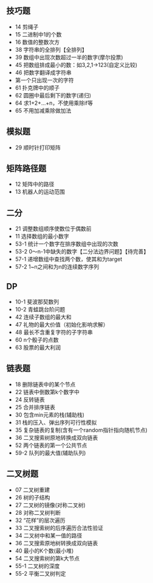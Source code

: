 ## 技巧题

* 14 剪绳子
* 15 二进制中1的个数
* 16 数值的整数次方
* 38 字符串的全排列【全排列】
* 39 数组中出现次数超过一半的数字(摩尔投票)
* 45 把数组排成最小的数：如3,2,1->123(自定义比较)
* 46 把数字翻译成字符串
* 第一个只出现一次的字符
* 61 扑克牌中的顺子
* 62 圆圈中最后剩下的数字(递归)
* 64 求1+2+...+n，不使用乘除if等
* 65 不用加减乘除做加法

## 模拟题

* 29 顺时针打印矩阵

## 矩阵路径题

* 12 矩阵中的路径
* 13 机器人的运动范围

## 二分

* 21 调整数组顺序使数位于偶数前
* 11 选择数组的最小数字
* 53-1 统计一个数字在排序数组中出现的次数
* 53-2 0～n-1中缺失的数字【二分法边界问题】【待完善】
* 57-1 递增数组中查找两个数，使其和为target
* 57-2 1~n之间和为n的连续数字序列

## DP

* 10-1 斐波那契数列
* 10-2 青蛙跳台阶问题
* 42 连续子数组的最大和
* 47 礼物的最大价值（初始化影响求解）
* 48 最长不含重复字符的子字符串
* 60 n个骰子的点数
* 63 股票的最大利润

## 链表题

* 18 删除链表中的某个节点
* 22 链表中倒数第k个数字中
* 24 反转链表
* 25 合并排序链表
* 30 包含min元素的栈(辅助栈)
* 31 栈的压入、弹出序列可行性模拟
* 35 复杂链表的复制(含有一个random指针指向随机节点)
* 36 二叉搜索树原地转换成双向链表
* 52 两个链表的第一个公共节点
* 59-2 队列的最大值(辅助队列)

## 二叉树题

* 07 二叉树重建
* 26 树的子结构
* 27 二叉树的镜像(对称二叉树)
* 28 对称二叉树判断
* 32 “花样”的层次遍历
* 33 二叉搜索树的后序遍历合法性验证
* 34 二叉树中和某一值的路径
* 36 二叉搜索原地树转换成双向链表
* 40 最小的K个数(最小堆)
* 54 二叉搜索树的第k大节点
* 55-1 二叉树的深度
* 55-2 平衡二叉树判定
